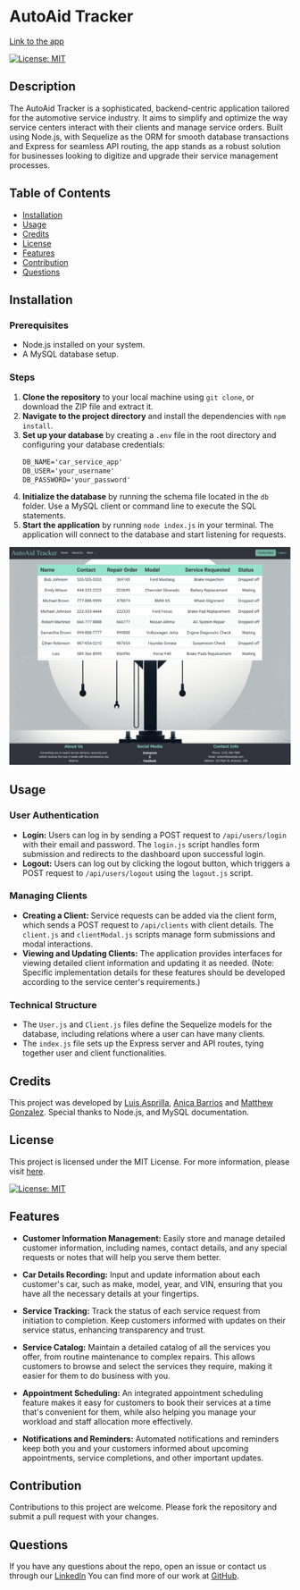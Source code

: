 # AutoAid Tracker

[Link to the app](https://autoaid-tracker-2e1109042824.herokuapp.com/dashboard)

[![License: MIT](https://img.shields.io/badge/License-MIT-yellow.svg)](https://opensource.org/licenses/MIT)

## Description

The AutoAid Tracker is a sophisticated, backend-centric application tailored for the automotive service industry. It aims to simplify and optimize the way service centers interact with their clients and manage service orders. Built using Node.js, with Sequelize as the ORM for smooth database transactions and Express for seamless API routing, the app stands as a robust solution for businesses looking to digitize and upgrade their service management processes.


## Table of Contents

- [Installation](#installation)
- [Usage](#usage)
- [Credits](#credits)
- [License](#license)
- [Features](#features)
- [Contribution](#contribution)
- [Questions](#questions)



## Installation

### Prerequisites
- Node.js installed on your system.
- A MySQL database setup.

### Steps
1. **Clone the repository** to your local machine using `git clone`, or download the ZIP file and extract it.
2. **Navigate to the project directory** and install the dependencies with `npm install`.
3. **Set up your database** by creating a `.env` file in the root directory and configuring your database credentials:
    ```
    DB_NAME='car_service_app'
    DB_USER='your_username'
    DB_PASSWORD='your_password'
    ```
4. **Initialize the database** by running the schema file located in the `db` folder. Use a MySQL client or command line to execute the SQL statements.
5. **Start the application** by running `node index.js` in your terminal. The application will connect to the database and start listening for requests.

![Screenshot](/public/assets/Screenshot.png)

## Usage

### User Authentication
- **Login:** Users can log in by sending a POST request to `/api/users/login` with their email and password. The `login.js` script handles form submission and redirects to the dashboard upon successful login.
- **Logout:** Users can log out by clicking the logout button, which triggers a POST request to `/api/users/logout` using the `logout.js` script.

### Managing Clients
- **Creating a Client:** Service requests can be added via the client form, which sends a POST request to `/api/clients` with client details. The `client.js` and `clientModal.js` scripts manage form submissions and modal interactions.
- **Viewing and Updating Clients:** The application provides interfaces for viewing detailed client information and updating it as needed. (Note: Specific implementation details for these features should be developed according to the service center's requirements.)

### Technical Structure
- The `User.js` and `Client.js` files define the Sequelize models for the database, including relations where a user can have many clients.
- The `index.js` file sets up the Express server and API routes, tying together user and client functionalities.

## Credits

This project was developed by [Luis Asprilla](https://www.linkedin.com/in/andersonasprilla/), [Anica Barrios](https://www.linkedin.com/in/anica-barrios-b104062ab/) and [Matthew Gonzalez](https://www.linkedin.com/in/matthew-gonzalez-a1b6a7280/?trk=public-profile-join-page). Special thanks to Node.js, and MySQL documentation.

## License
This project is licensed under the MIT License. For more information, please visit [here](https://opensource.org/licenses/MIT).

[![License: MIT](https://img.shields.io/badge/License-MIT-yellow.svg)](https://opensource.org/licenses/MIT)
 
## Features

- **Customer Information Management:** Easily store and manage detailed customer information, including names, contact details, and any special requests or notes that will help you serve them better.
  
- **Car Details Recording:** Input and update information about each customer's car, such as make, model, year, and VIN, ensuring that you have all the necessary details at your fingertips.
  
- **Service Tracking:** Track the status of each service request from initiation to completion. Keep customers informed with updates on their service status, enhancing transparency and trust.
  
- **Service Catalog:** Maintain a detailed catalog of all the services you offer, from routine maintenance to complex repairs. This allows customers to browse and select the services they require, making it easier for them to do business with you.
  
- **Appointment Scheduling:** An integrated appointment scheduling feature makes it easy for customers to book their services at a time that's convenient for them, while also helping you manage your workload and staff allocation more effectively.
  
- **Notifications and Reminders:** Automated notifications and reminders keep both you and your customers informed about upcoming appointments, service completions, and other important updates.

## Contribution

Contributions to this project are welcome. Please fork the repository and submit a pull request with your changes.

## Questions

If you have any questions about the repo, open an issue or contact us through our [LinkedIn](https://www.linkedin.com/in/andersonasprilla/) You can find more of our work at [GitHub](https://github.com/andersonasprilla).




